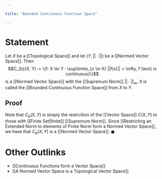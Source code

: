 ```yaml
---

title: "Bounded Continuous Function Space"

---
```

# Statement
Let $X$ be a [[Topological Space]] and let $(Y, ||\cdot||)$ be a [[Normed Vector Space]]. Then
$$C_{b}(X, Y) := \{f: X \to Y : \sup\limits_{x \in X} ||f(x)|| < \infty, f \text{ is continuous}\}$$
is a [[Normed Vector Space]] with the [[Supremum Norm]] $||\cdot||_{\infty}$. It is called the [[Bounded Continuous Function Space]] from $X$ to $Y$.

## Proof
Note that $C_{b}(X, Y)$ is simply the restrcition of the [[Vector Space]] $C(X, Y)$ to those with [[Finite Set|finite]] [[Supremum Norm]]. Since [[Restricting an Extended Norm to elements of Finite Norm form a Normed Vector Space]], we have that $C_{b}(X, Y)$ is a [[Normed Vector Space]]. $\blacksquare$

# Other Outlinks
- [[Continuous Functions form a Vector Space]]
- [[A Normed Vector Space is a Topological Vector Space]]